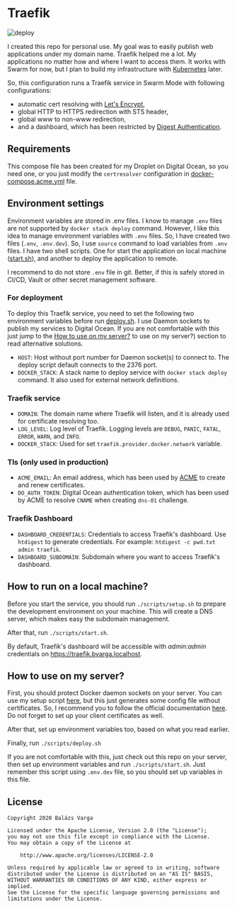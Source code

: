 # Traefik

![deploy](https://github.com/warnyul/traefik-docker-compose/workflows/deploy/badge.svg)

I created this repo for personal use. My goal was to easily publish web applications under my domain name.
Traefik helped me a lot. My applications no matter how and where I want to access them. It works with Swarm for now, but I plan to build my infrastructure with [Kubernetes](https://kubernetes.io) later.

So, this configuration runs a Traefik service in Swarm Mode with following configurations:
* automatic cert resolving with [Let's Encrypt](https://letsencrypt.org),
* global HTTP to HTTPS redirection with STS header,
* global www to non-www redirection,
* and a dashboard, which has been restricted by [Digest Authentication](https://docs.traefik.io/middlewares/digestauth/).

## Requirements

This compose file has been created for my Droplet on Digital Ocean, so you need one, or you just modify the `certresolver` configuration in [docker-compose.acme.yml](docker-compose.acme.yml) file.

## Environment settings

Environment variables are stored in .env files. I know to manage `.env` files are not supported by `docker stack deploy` command. However, I like this idea to manage environment variables with `.env` files. So, I have created two files (`.env`, `.env.dev`). So, I use `source` command to load variables from `.env` files. I have two shell scripts. One for start the application on local machine ([start.sh](./scripts/start.sh)), and another to deploy the application to remote.

I recommend to do not store `.env` file in git. Better, if this is safely stored in CI/CD, Vault or other secret management software.

### For deployment

To deploy this Traefik service, you need to set the following two environment variables before run [deploy.sh](./scripts/deploy.sh). I use Daemon sockets to publish my services to Digital Ocean. If you are not comfortable with this just jump to the [How to use on my server?](./README.md#How-to-use-on-my-server?) to use on my server?) section to read alternative solutions.

* `HOST`: Host without port number for Daemon socket(s) to connect to. The deploy script default connects to the 2376 port.
* `DOCKER_STACK`: A stack name to deploy service with `docker stack deploy` command. It also used for external network definitions.

### Traefik service
* `DOMAIN`: The domain name where Traefik will listen, and it is already used for certificate resolving too.
* `LOG_LEVEL`: Log level of Traefik. Logging levels are `DEBUG`, `PANIC`, `FATAL`, `ERROR`, `WARN`, and `INFO`.
* `DOCKER_STACK`: Used for set `traefik.provider.docker.network` variable.

### Tls (only used in production)
* `ACME_EMAIL`: An email address, which has been used by [ACME](https://github.com/acmesh-official/acme.sh) to create and renew certificates.
* `DO_AUTH_TOKEN`: Digital Ocean authentication token, which has been used by ACME to resolve `CNAME` when creating `dns-01` challenge.

### Traefik Dashboard
* `DASHBOARD_CREDENTIALS`: Credentials to access Traefik's dashboard. Use `htdigest` to generate credentials. For example: `htdigest -c pwd.txt admin traefik`.
* `DASHBOARD_SUBDOMAIN`: Subdomain where you want to access Traefik's dashboard.

## How to run on a local machine?

Before you start the service, you should run `./scripts/setup.sh` to prepare the development environment on your machine.
This will create a DNS server, which makes easy the subdomain management.

After that, run `./scripts/start.sh`.

By default, Traefik's dashboard will be accessible with _admin:admin_ credentials on https://traefik.bvarga.localhost.

## How to use on my server?

First, you should protect Docker daemon sockets on your server. You can use my setup script [here](https://github.com/warnyul/digital-ocean-setup#protect_dockersh), but this just generates some config file without certificates. So, I recommend you to follow the official documentation [here](https://docs.docker.com/engine/security/https/). Do not forget to set up your client certificates as well.

After that, set up environment variables too, based on what you read earlier.

Finally, run `./scripts/deploy.sh`

If you are not comfortable with this, just check out this repo on your server, then set up environment variables and run `./scripts/start.sh`. Just remember this script using `.env.dev` file, so you should set up variables in this file.

## License

    Copyright 2020 Balázs Varga

    Licensed under the Apache License, Version 2.0 (the "License");
    you may not use this file except in compliance with the License.
    You may obtain a copy of the License at

        http://www.apache.org/licenses/LICENSE-2.0

    Unless required by applicable law or agreed to in writing, software
    distributed under the License is distributed on an "AS IS" BASIS,
    WITHOUT WARRANTIES OR CONDITIONS OF ANY KIND, either express or implied.
    See the License for the specific language governing permissions and
    limitations under the License.
